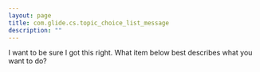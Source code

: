 ```yaml
---
layout: page
title: com.glide.cs.topic_choice_list_message
description: ""
---
```

I want to be sure I got this right. What item below best describes what you want to do?